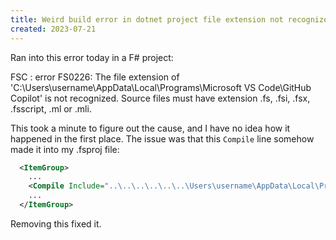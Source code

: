 ```yaml
---
title: Weird build error in dotnet project file extension not recognized
created: 2023-07-21
---
```


Ran into this error today in a F# project:

FSC : error FS0226: The file extension of 'C:\Users\username\AppData\Local\Programs\Microsoft VS Code\GitHub Copilot' is not recognized. Source files must have extension .fs, .fsi, .fsx, .fsscript, .ml or .mli.

This took a minute to figure out the cause, and I have no idea how it happened in the first place. The issue was that this `Compile` line somehow made it into my .fsproj file:

```xml
  <ItemGroup>
    ...
    <Compile Include="..\..\..\..\..\..\Users\username\AppData\Local\Programs\Microsoft VS Code\GitHub Copilot" />
    ...
  </ItemGroup>
```

Removing this fixed it.
